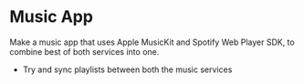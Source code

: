 # Music App
Make a music app that uses Apple MusicKit and Spotify Web Player SDK, to combine best of both services into one.

- Try and sync playlists between both the music services
